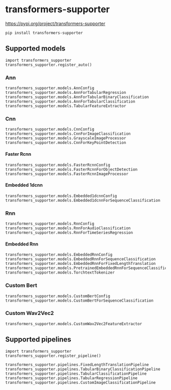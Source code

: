 # transformers-supporter

https://pypi.org/project/transformers-supporter
```
pip install transformers-supporter
```

## Supported models

```
import transformers_supporter
transformers_supporter.register_auto()
```

### Ann

```
transformers_supporter.models.AnnConfig
transformers_supporter.models.AnnForTabularRegression
transformers_supporter.models.AnnForTabularBinaryClassification
transformers_supporter.models.AnnForTabularClassification
transformers_supporter.models.TabularFeatureExtractor
```

### Cnn

```
transformers_supporter.models.CnnConfig
transformers_supporter.models.CnnForImageClassification
transformers_supporter.models.GrayscaleImageProcessor
transformers_supporter.models.CnnForKeyPointDetection
```

#### Faster Rcnn

```
transformers_supporter.models.FasterRcnnConfig
transformers_supporter.models.FasterRcnnForObjectDetection
transformers_supporter.models.FasterRcnnImageProcessor
```

#### Embedded 1dcnn

```
transformers_supporter.models.Embedded1dcnnConfig
transformers_supporter.models.Embedded1dcnnForSequenceClassification
```

### Rnn

```
transformers_supporter.models.RnnConfig
transformers_supporter.models.RnnForAudioClassification
transformers_supporter.models.RnnForTimeSeriesRegression
```

#### Embedded Rnn

```
transformers_supporter.models.EmbeddedRnnConfig
transformers_supporter.models.EmbeddedRnnForSequenceClassification
transformers_supporter.models.EmbeddedRnnForFixedLengthTranslation
transformers_supporter.models.PretrainedEmbeddedRnnForSequenceClassification
transformers_supporter.models.TorchtextTokenizer
```

### Custom Bert

```
transformers_supporter.models.CustomBertConfig
transformers_supporter.models.CustomBertForSequenceClassification
```

### Custom Wav2Vec2

```
transformers_supporter.models.CustomWav2Vec2FeatureExtractor
```

## Supported pipelines

```
import transformers_supporter
transformers_supporter.register_pipeline()
  
transformers_supporter.pipelines.FixedLengthTranslationPipeline
transformers_supporter.pipelines.TabularBinaryClassificationPipeline
transformers_supporter.pipelines.TabularClassificationPipeline
transformers_supporter.pipelines.TabularRegressionPipeline
transformers_supporter.pipelines.CustomImageClassificationPipeline
```
